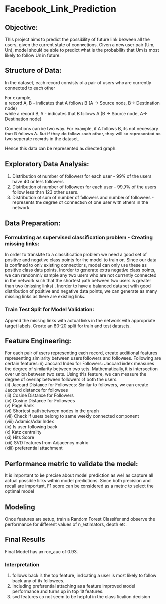 # Facebook_Link_Prediction
## Objective:

This project aims to predict the possibility of future link between all the users, given the current state of connections.
Given a new user pair (Um, Un), model should be able to predict what is the probability that Um is most likely to follow Un in future.


## Structure of Data:
In the dataset, each record consists of a pair of users who are currently connected to each other <br>

For example, <br>
a record A, B  -  indicates that A follows B (A -> Source node, B-> Destination node) <br>
while a record B, A  -  indicates that B follows A (B -> Source node, A-> Destination node) <br>

Connections can be two way. For example, if A follows B, its not necessary that B follows A. But if they do follow each other, they will be represented as two seperate records in the dataset.

Hence this data can be represented as directed graph.

## Exploratory Data Analysis:
1. Distribution of number of followers for each user - 99% of the users have 40 or less followers
2. Distribution of number of followees for each user - 99.9% of the users follow less than 123 other users.
3. Distribution of sum of number of followers and number of followees - represents the degree of connection of one user with others in the network.

## Data Preparation:

### Formulating as supervised classification problem - Creating missing links:
In order to translate to a classification problem we need a good set of positive and negative class points for the model to train on. 
Since our data is confined to only existing connections, model can only use these as positive class data points. Inorder to generate extra negative class points, we can randonmly sample any two users who are not currently connected in the network such that the shortest path between two users is greater than two (missing links) . Inorder to have a balanced data set with good distribution of positive and negative data points, we can generate as many missing links as there are existing links.

### Train Test Split for Model Validation:
Append the missing links with actual links in the network with appropriate target labels. Create an 80-20 split for train and test datasets.

## Feature Engineering:
For each pair of users representing each record, create additional features representing similarity between users followers and followees. Following are certain features:
(i) Jaccard Index for Followers: Jaccard index measures the degree of similarity between two sets. Mathematically, it is intersection over union between two sets. Using this feature, we can measure the degree of overlap between followers of both the users. <br>
(ii) Jaccard Distance for Followees: Similar to followers, we can create Jaccard distance for followees <br>
(iii) Cosine Distance for Followers <br>
(iv) Cosine Distance for Followees <br>
(v) Page Rank <br>
(vi) Shortest path between nodes in the graph <br>
(vii) Check if users belong to same weekly connected component <br>
(viii) Adamic/Adar Index <br>
(ix) Is user following back <br>
(x) Katz centrality <br>
(xi) Hits Score <br>
(xii) SVD features from Adjacency matrix  <br>
(xiii) preferential attachment <br>

## Performance metric to validate the model:
It is important to be precise about model prediction as well as capture all actual possible links within model predictions. Since both precision and recall are important,  F1 score can be considered as a metric to select the optimal model

## Modeling
Once features are setup, train a Random Forest Classifer and observe the performance for different values of n_estimators, depth etc.

## Final Results
Final Model has an roc_auc of 0.93.

### Interpretation
1. follows back is the top feature, indicating a user is most likely to follow back any of its followees.
2. Including preferential attaching as a feature improved model performance and turns up in top 10 features.
3. svd features do not seem to be helpful in the classification decision



